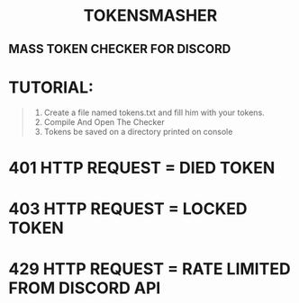 <h1 align="center">TOKENSMASHER</h1>

## MASS TOKEN CHECKER FOR DISCORD

# TUTORIAL:
 
> 1) Create a file named tokens.txt and fill him with your tokens.
> 2) Compile And Open The Checker
> 3) Tokens be saved on a directory printed on console

# 401 HTTP REQUEST = DIED TOKEN
# 403 HTTP REQUEST = LOCKED TOKEN
# 429 HTTP REQUEST = RATE LIMITED FROM DISCORD API
